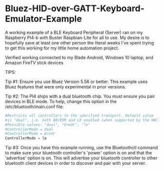 # Bluez-HID-over-GATT-Keyboard-Emulator-Example

A working example of a BLE Keyboard Peripheral (Server) ran on my Raspberry PI4-b with Buster Raspbian-Lite for all to use. My desire is to hopefully save at least one other person the literal weeks I've spent trying to get this working for my little home automation project.

Verified working connected to my Blade Android, Windows 10 laptop, and Amazon FireTV stick devices

TIPS:

Tip #1:
    Ensure you use Bluez Version 5.56 or better. This example uses Bluez features that were only experimental in prior versions.

Tip #2:
    The PI4 ships with a dual bluetooth chip. You must ensure you pair devices in BLE mode. To help, change this option in the /etc/bluetooth/main.conf file:

```python
#Restricts all controllers to the specified transport. Default value
#is "dual", i.e. both BR/EDR and LE enabled (when supported by the HW).
#Possible values: "dual", "bredr", "le"
#ControllerMode = dual
#ControllerMode = bredr
ControllerMode = le
```

Tip #3:
    Once you have this example running, use the Bluetoothctl command to make sure your bluetooth controller's 'power' option is on and that the 'advertise' option is on. This will advertise your bluetooth controller to other bluetooth client devices in order to discover and pair with your server.

